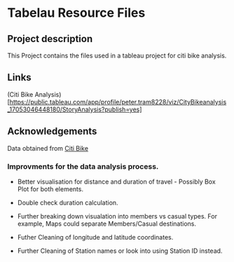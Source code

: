 # Tabelau Resource Files 

## Project description 
This Project contains the files used in a tableau project for citi bike analysis. 

## Links 
(Citi Bike Analysis)[https://public.tableau.com/app/profile/peter.tram8228/viz/CityBikeanalysis_17053046448180/StoryAnalysis?publish=yes]

## Acknowledgements 
Data obtained from [Citi Bike](https://citibikenyc.com/homepage)

### Improvments for the data analysis process. 

* Better visualisation for distance and duration of travel - Possibly Box Plot for both elements. 

* Double check duration calculation. 

* Further breaking down visualation into members vs casual types. For example, Maps could separate Members/Casual destinations.

* Futher Cleaning of longitude and latitude coordinates.

* Further Cleaning of Station names or look into using Station ID instead. 